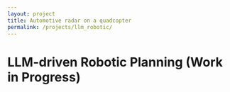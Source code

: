 ```yaml
---
layout: project
title: Automotive radar on a quadcopter
permalink: /projects/llm_robotic/
---
```

# LLM-driven Robotic Planning (Work in Progress)
